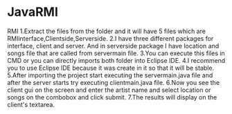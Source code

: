 # JavaRMI
RMI
1.Extract the files from the folder and it will have 5 files which are RMIinterface,Clientside,Serverside.
2.I have three different packages for interface, client and server. And in serverside package I have location and songs file that are called from servermain file.
3.You can execute this files in CMD or you can directly imports both folder into Eclipse IDE.
4.I recommend you to use Eclipse IDE because it was create in it so that it will be stable.
5.After importing the project start executing the servermain.java file and after the server starts try executing clientmain.java file.
6.Now you see the client gui on the screen and enter the artist name and select location or songs on the combobox and click submit.
7.The results will display on the client's textarea.
